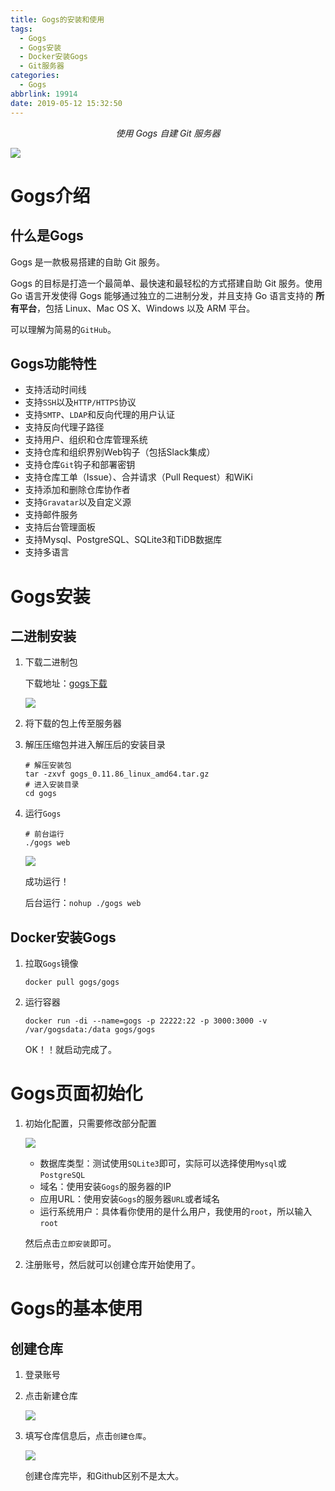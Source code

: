 ```yaml
---
title: Gogs的安装和使用
tags:
  - Gogs
  - Gogs安装
  - Docker安装Gogs
  - Git服务器
categories:
  - Gogs
abbrlink: 19914
date: 2019-05-12 15:32:50
---
```


<center><i>使用 Gogs 自建 Git 服务器</i></center>

![](https://imxushuai-01.coding.net/p/pic/d/pic/git/raw/master/Gogs.png)

<!-- more -->

# Gogs介绍

## 什么是Gogs

Gogs 是一款极易搭建的自助 Git 服务。

Gogs 的目标是打造一个最简单、最快速和最轻松的方式搭建自助 Git 服务。使用 Go 语言开发使得 Gogs 能够通过独立的二进制分发，并且支持 Go 语言支持的 **所有平台**，包括 Linux、Mac OS X、Windows 以及 ARM 平台。

可以理解为简易的`GitHub`。

##  Gogs功能特性

- 支持活动时间线
- 支持`SSH`以及`HTTP/HTTPS`协议
- 支持`SMTP`、`LDAP`和反向代理的用户认证
- 支持反向代理子路径
- 支持用户、组织和仓库管理系统
- 支持仓库和组织界别Web钩子（包括Slack集成）
- 支持仓库`Git`钩子和部署密钥
- 支持仓库工单（Issue）、合并请求（Pull Request）和WiKi
- 支持添加和删除仓库协作者
- 支持`Gravatar`以及自定义源
- 支持邮件服务
- 支持后台管理面板
- 支持Mysql、PostgreSQL、SQLite3和TiDB数据库
- 支持多语言

# Gogs安装

## 二进制安装

1. 下载二进制包

   下载地址：[gogs下载](<https://gogs.io/docs/installation/install_from_binary>)

   ![](https://imxushuai-01.coding.net/p/pic/d/pic/git/raw/master/20190630113004.png)

2. 将下载的包上传至服务器

3. 解压压缩包并进入解压后的安装目录

   ```shell
   # 解压安装包
   tar -zxvf gogs_0.11.86_linux_amd64.tar.gz
   # 进入安装目录
   cd gogs
   ```

4. 运行`Gogs`

   ```shell
   # 前台运行
   ./gogs web
   ```

   
   ![](https://imxushuai-01.coding.net/p/pic/d/pic/git/raw/master/20190630113321.png)
   
   成功运行！
   
   后台运行：`nohup ./gogs web`

## Docker安装Gogs

1. 拉取`Gogs`镜像

   ```shell
   docker pull gogs/gogs
    ```

2. 运行容器

   ```shell
   docker run -di --name=gogs -p 22222:22 -p 3000:3000 -v /var/gogsdata:/data gogs/gogs
   ```

   OK！！就启动完成了。

# Gogs页面初始化

1. 初始化配置，只需要修改部分配置

   ![](https://imxushuai-01.coding.net/p/pic/d/pic/git/raw/master/20190628223713.png)

   - 数据库类型：测试使用`SQLite3`即可，实际可以选择使用`Mysql`或`PostgreSQL`
   - 域名：使用安装`Gogs`的服务器的IP
   - 应用URL：使用安装`Gogs`的服务器`URL`或者域名
   - 运行系统用户：具体看你使用的是什么用户，我使用的`root`，所以输入`root`

   然后点击`立即安装`即可。

2. 注册账号，然后就可以创建仓库开始使用了。

# Gogs的基本使用

## 创建仓库

1. 登录账号

2. 点击新建仓库

   ![](https://imxushuai-01.coding.net/p/pic/d/pic/git/raw/master/20190630143510.png)

3. 填写仓库信息后，点击`创建仓库`。

   ![](https://imxushuai-01.coding.net/p/pic/d/pic/git/raw/master/20190630143705.png)

   创建仓库完毕，和Github区别不是太大。
